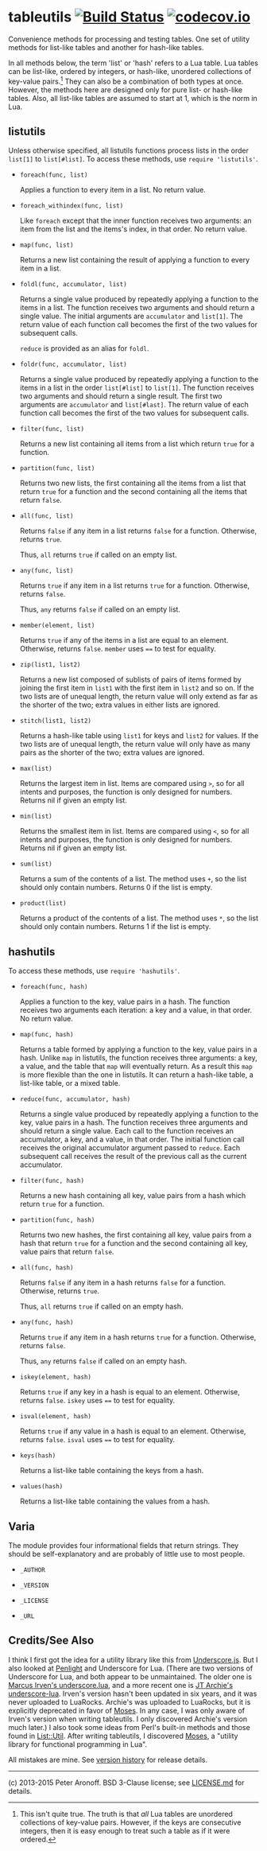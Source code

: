 # tableutils [![Build Status](https://drone.io/bitbucket.org/telemachus/tableutils/status.png)](https://drone.io/bitbucket.org/telemachus/tableutils/latest) [![codecov.io](http://codecov.io/bitbucket/telemachus/tableutils/coverage.svg?branch=master)](http://codecov.io/bitbucket/telemachus/tableutils?branch=master)

Convenience methods for processing and testing tables. One set of utility
methods for list-like tables and another for hash-like tables.

In all methods below, the term 'list' or 'hash' refers to a Lua table. Lua
tables can be list-like, ordered by integers, or hash-like, unordered
collections of key-value pairs.[^1] They can also be a combination of both
types at once. However, the methods here are designed only for pure list- or
hash-like tables. Also, all list-like tables are assumed to start at 1, which
is the norm in Lua.

## listutils

Unless otherwise specified, all listutils functions process lists in the order
`list[1]` to `list[#list]`. To access these methods, use `require 'listutils'`.

+ `foreach(func, list)`

	Applies a function to every item in a list. No return value.

+ `foreach_withindex(func, list)`

	Like `foreach` except that the inner function receives two arguments:
	an item from the list and the items's index, in that order. No return
	value.

+ `map(func, list)`

	Returns a new list containing the result of applying a function to
	every item in a list.

+ `foldl(func, accumulator, list)`

	Returns a single value produced by repeatedly applying a function to
	the items in a list. The function receives two arguments and should
	return a single value. The initial arguments are `accumulator` and
	`list[1]`.  The return value of each function call becomes the first of
	the two values for subsequent calls.

	`reduce` is provided as an alias for `foldl`.

+ `foldr(func, accumulator, list)`

	Returns a single value produced by repeatedly applying a function to
	the items in a list in the order `list[#list]` to `list[1]`. The
	function receives two arguments and should return a single result. The
	first two arguments are `accumulator` and `list[#last]`. The return
	value of each function call becomes the first of the two values for
	subsequent calls.

+ `filter(func, list)`

	Returns a new list containing all items from a list which return `true`
	for a function.

+ `partition(func, list)`

	Returns two new lists, the first containing all the items from a list
	that return `true` for a function and the second containing all the
	items that return `false`.

+ `all(func, list)`

	Returns `false` if any item in a list returns `false` for a function.
	Otherwise, returns `true`.

	Thus, `all` returns `true` if called on an empty list.

+ `any(func, list)`

	Returns `true` if any item in a list returns `true` for a function.
	Otherwise, returns `false`.

	Thus, `any` returns `false` if called on an empty list.

+ `member(element, list)`

	Returns `true` if any of the items in a list are equal to an element.
	Otherwise, returns `false`. `member` uses `==` to test for equality.

+ `zip(list1, list2)`

	Returns a new list composed of sublists of pairs of items formed by
	joining the first item in `list1` with the first item in `list2` and so
	on. If the two lists are of unequal length, the return value will only
	extend as far as the shorter of the two; extra values in either lists
	are ignored.

+ `stitch(list1, list2)`

	Returns a hash-like table using `list1` for keys and `list2` for
	values. If the two lists are of unequal length, the return value will
	only have as many pairs as the shorter of the two; extra values are
	ignored.

+ `max(list)`

	Returns the largest item in list. Items are compared using `>`, so for
	all intents and purposes, the function is only designed for numbers.
	Returns nil if given an empty list.

+ `min(list)`

	Returns the smallest item in list. Items are compared using `<`, so for
	all intents and purposes, the function is only designed for numbers.
	Returns nil if given an empty list.

+ `sum(list)`

	Returns a sum of the contents of a list. The method uses `+`, so the
	list should only contain numbers. Returns 0 if the list is empty.

+ `product(list)`

	Returns a product of the contents of a list. The method uses `*`, so
	the list should only contain numbers. Returns 1 if the list is empty.

## hashutils

To access these methods, use `require 'hashutils'`.

+ `foreach(func, hash)`

	Applies a function to the key, value pairs in a hash. The function
	receives two arguments each iteration: a key and a value, in that
	order.  No return value.
	

+ `map(func, hash)`

	Returns a table formed by applying a function to the key, value pairs
	in a hash. Unlike `map` in listutils, the function receives three
	arguments: a key, a value, and the table that `map` will eventually
	return. As a result this `map` is more flexible than the one in
	listutils. It can return a hash-like table, a list-like table, or
	a mixed table.

+ `reduce(func, accumulator, hash)`

	Returns a single value produced by repeatedly applying a function to
	the key, value pairs in a hash. The function receives three arguments
	and should return a single value. Each call to the function receives an
	accumulator, a key, and a value, in that order. The initial function
	call receives the original accumulator argument passed to `reduce`.
	Each subsequent call receives the result of the previous call as the
	current accumulator.

+ `filter(func, hash)`

	Returns a new hash containing all key, value pairs from a hash which
	return `true` for a function.

+ `partition(func, hash)`

	Returns two new hashes, the first containing all key, value pairs from
	a hash that return `true` for a function and the second containing all
	key, value pairs that return `false`.

+ `all(func, hash)`

	Returns `false` if any item in a hash returns `false` for a function.
	Otherwise, returns `true`.

	Thus, `all` returns `true` if called on an empty hash.

+ `any(func, hash)`

	Returns `true` if any item in a hash returns `true` for a function.
	Otherwise, returns `false`.

	Thus, `any` returns `false` if called on an empty hash.

+ `iskey(element, hash)`

	Returns `true` if any key in a hash is equal to an element. Otherwise,
	returns `false`. `iskey` uses `==` to test for equality.

+ `isval(element, hash)`

	Returns `true` if any value in a hash is equal to an element.
	Otherwise, returns `false`. `isval` uses `==` to test for equality.

+ `keys(hash)`

	Returns a list-like table containing the keys from a hash.

+ `values(hash)`

	Returns a list-like table containing the values from a hash.

## Varia

The module provides four informational fields that return strings. They should
be self-explanatory and are probably of little use to most people.

+ `_AUTHOR`

+ `_VERSION`

+ `_LICENSE`

+ `_URL`

## Credits/See Also

I think I first got the idea for a utility library like this from
[Underscore.js][underscorejs]. But I also looked at [Penlight][penlight] and
Underscore for Lua. (There are two versions of Underscore for Lua, and both
appear to be unmaintained. The older one is [Marcus Irven's underscore.lua][mu],
and a more recent one is [JT Archie's underscore-lua][jtu]. Irven's version
hasn't been updated in six years, and it was never uploaded to LuaRocks.
Archie's was uploaded to LuaRocks, but it is explicitly deprecated in favor of
[Moses][m]. In any case, I was only aware of Irven's version when writing
tableutils. I only discovered Archie's version much later.) I also took some
ideas from Perl's built-in methods and those found in [List::Util][lu]. After
writing tableutils, I discovered [Moses][m], a "utility library for functional
programming in Lua".

[underscorejs]: http://underscorejs.org
[penlight]: https://github.com/stevedonovan/Penlight
[mu]: https://github.com/mirven/underscore.lua
[jtu]: https://github.com/jtarchie/underscore-lua
[lu]: http://perldoc.perl.org/List/Util.html
[m]: https://github.com/Yonaba/Moses

All mistakes are mine. See [version history][c] for release details.

[c]: /CHANGES.md

---

(c) 2013-2015 Peter Aronoff. BSD 3-Clause license; see [LICENSE.md][li] for
details.

[li]: /LICENSE.md

[^1]: This isn't quite true. The truth is that *all* Lua tables are unordered collections of key-value pairs. However, if the keys are consecutive integers, then it is easy enough to treat such a table as if it were ordered.
